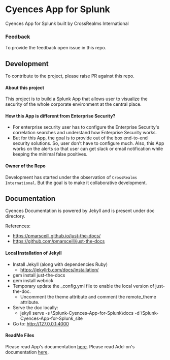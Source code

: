 # Cyences App for Splunk
Cyences App for Splunk built by CrossRealms International


### Feedback
To provide the feedback open issue in this repo.


## Development
To contribute to the project, please raise PR against this repo.

#### About this project
This project is to build a Splunk App that allows user to visualize the security of the whole corporate environment at the central place. 

#### How this App is different from Enterprise Security?
- For enterprise security user has to configure the Enterprise Security's correlation searches and understand how Enterprise Security works. 
- But for this App, the goal is to provide out of the box end-to-end security solutions. So, user don't have to configure much. Also, this App works on the alerts so that user can get slack or email notification while keeping the minimal false positives.

#### Owner of the Repo
Development has started under the observation of `CrossRealms International`. But the goal is to make it collaborative development.


## Documentation
Cyences Documentation is powered by Jekyll and is present under doc directory.

References:
* https://pmarsceill.github.io/just-the-docs/
* https://github.com/pmarsceill/just-the-docs

#### Local Installation of Jekyll
* Install Jekyll (along with dependencies Ruby)
  * https://jekyllrb.com/docs/installation/
* gem install just-the-docs
* gem install webrick
* Temporary update the _config.yml file to enable the local version of just-the-doc.
  * Uncomment the theme attribute and comment the remote_theme attribute.
* Serve the doc locally:
  * jekyll serve -s <Repo-Dir>\Splunk-Cyences-App-for-Splunk\docs -d <Repo-Dir>\Splunk-Cyences-App-for-Splunk\_site
* Go to: http://127.0.0.1:4000


#### ReadMe Files
Please read App's documentation [here](cyences_app_for_splunk/ReadMe.md).
Please read Add-on's documentation [here](TA-cyences/ReadMe.md).

